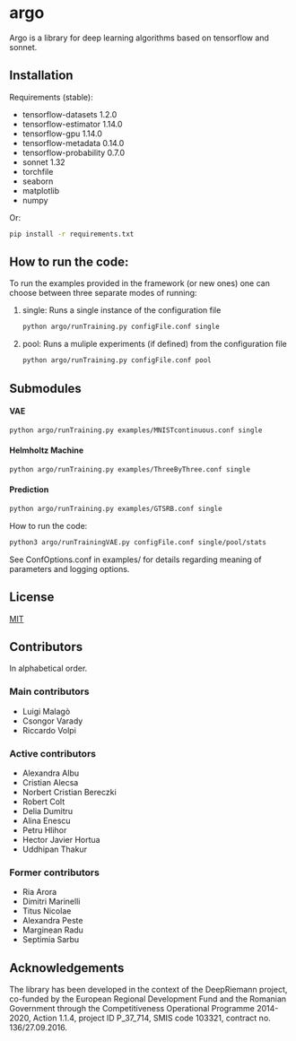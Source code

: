 # argo

Argo is a library for deep learning algorithms based on tensorflow and sonnet.

## Installation

Requirements (stable):
* tensorflow-datasets      1.2.0    
* tensorflow-estimator     1.14.0   
* tensorflow-gpu           1.14.0   
* tensorflow-metadata      0.14.0   
* tensorflow-probability   0.7.0    
* sonnet 1.32
* torchfile
* seaborn     
* matplotlib
* numpy

Or:
```bash
pip install -r requirements.txt
```

## How to run the code:
To run the examples provided in the framework (or new ones) one can choose between three separate modes of running:

1. single:
Runs a single instance of the configuration file
    ```bash
    python argo/runTraining.py configFile.conf single
    ```
1. pool:
Runs a muliple experiments (if defined) from the configuration file
    ```bash
    python argo/runTraining.py configFile.conf pool
    ```

## Submodules
#### VAE

```bash
python argo/runTraining.py examples/MNISTcontinuous.conf single
```
#### Helmholtz Machine

```bash
python argo/runTraining.py examples/ThreeByThree.conf single
```
#### Prediction

```bash
python argo/runTraining.py examples/GTSRB.conf single
```


How to run the code:
```bash
python3 argo/runTrainingVAE.py configFile.conf single/pool/stats
 ```
 
See ConfOptions.conf in examples/ for details regarding meaning of
parameters and logging options.

## License
[MIT](https://choosealicense.com/licenses/mit/)

## Contributors

In alphabetical order.

### Main contributors

* Luigi Malagò
* Csongor Varady
* Riccardo Volpi

### Active contributors

* Alexandra Albu
* Cristian Alecsa
* Norbert Cristian Bereczki
* Robert Colt
* Delia Dumitru
* Alina Enescu
* Petru Hlihor
* Hector Javier Hortua
* Uddhipan Thakur

### Former contributors

* Ria Arora
* Dimitri Marinelli
* Titus Nicolae
* Alexandra Peste
* Marginean Radu
* Septimia Sarbu


## Acknowledgements
The library has been developed in the context of the DeepRiemann project, co-funded by the European Regional Development Fund and the Romanian Government
through the Competitiveness Operational Programme 2014-2020, Action 1.1.4, project ID P_37_714, SMIS code 103321, contract no. 136/27.09.2016.

